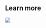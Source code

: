 ## Learn more

<a href="https://youtu.be/fmir_bUyygw" alt="Sourcegraph Cody: your AI coding assistant - Use Cases">
  <img src="https://storage.googleapis.com/sourcegraph-assets/cody-usecases-demo-thumb2-optim.jpg" style="border-radius: 3px;">
</a>
